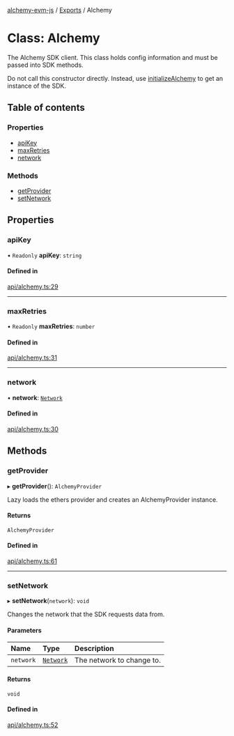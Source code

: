 [alchemy-evm-js](../README.md) / [Exports](../modules.md) / Alchemy

# Class: Alchemy

The Alchemy SDK client. This class holds config information and must be
passed into SDK methods.

Do not call this constructor directly. Instead, use [initializeAlchemy](../modules.md#initializealchemy)
to get an instance of the SDK.

## Table of contents

### Properties

- [apiKey](Alchemy.md#apikey)
- [maxRetries](Alchemy.md#maxretries)
- [network](Alchemy.md#network)

### Methods

- [getProvider](Alchemy.md#getprovider)
- [setNetwork](Alchemy.md#setnetwork)

## Properties

### apiKey

• `Readonly` **apiKey**: `string`

#### Defined in

[api/alchemy.ts:29](https://github.com/alchemyplatform/alchemy-evm-js/blob/9408ee9/src/api/alchemy.ts#L29)

___

### maxRetries

• `Readonly` **maxRetries**: `number`

#### Defined in

[api/alchemy.ts:31](https://github.com/alchemyplatform/alchemy-evm-js/blob/9408ee9/src/api/alchemy.ts#L31)

___

### network

• **network**: [`Network`](../enums/Network.md)

#### Defined in

[api/alchemy.ts:30](https://github.com/alchemyplatform/alchemy-evm-js/blob/9408ee9/src/api/alchemy.ts#L30)

## Methods

### getProvider

▸ **getProvider**(): `AlchemyProvider`

Lazy loads the ethers provider and creates an AlchemyProvider instance.

#### Returns

`AlchemyProvider`

#### Defined in

[api/alchemy.ts:61](https://github.com/alchemyplatform/alchemy-evm-js/blob/9408ee9/src/api/alchemy.ts#L61)

___

### setNetwork

▸ **setNetwork**(`network`): `void`

Changes the network that the SDK requests data from.

#### Parameters

| Name | Type | Description |
| :------ | :------ | :------ |
| `network` | [`Network`](../enums/Network.md) | The network to change to. |

#### Returns

`void`

#### Defined in

[api/alchemy.ts:52](https://github.com/alchemyplatform/alchemy-evm-js/blob/9408ee9/src/api/alchemy.ts#L52)
